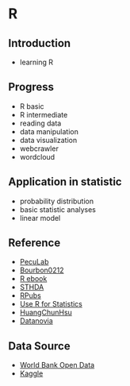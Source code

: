 # R

## Introduction

 * learning R
 
## Progress

 * R basic
 * R intermediate
 * reading data
 * data manipulation
 * data visualization
 * webcrawler
 * wordcloud
 
## Application in statistic
 
 * probability distribution
 * basic statistic analyses
 * linear model

## Reference

 * [PecuLab](https://www.peculab.org/category/courses/)
 * [Bourbon0212](https://github.com/Bourbon0212/NTU-CS-X)
 * [R ebook](https://bookdown.org/tonykuoyj/eloquentr/)
 * [STHDA](http://www.sthda.com/english/)
 * [RPubs](https://rpubs.com/)
 * [Use R for Statistics](https://sites.google.com/site/rlearningsite/)
 * [HuangChunHsu](https://github.com/HuangChunHsu/Data-Science-Programming)
 * [Datanovia](https://www.datanovia.com/en/)
 
## Data Source

 * [World Bank Open Data](https://data.worldbank.org/)
 * [Kaggle](https://www.kaggle.com/)
